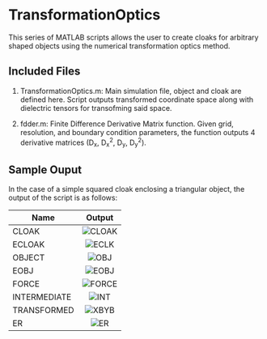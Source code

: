 # TransformationOptics

This series of MATLAB scripts allows the user to create cloaks for arbitrary shaped objects using the numerical transformation optics method.

## Included Files
1. TransformationOptics.m: Main simulation file, object and cloak are defined here. Script outputs transformed coordinate space along with dielectric tensors for transofming said space.

2. fdder.m: Finite Difference Derivative Matrix function. Given grid, resolution, and boundary condition parameters, the function outputs 4 derivative matrices (D<sub>x</sub>, D<sub>x</sub><sup>2</sup>, D<sub>y</sub>, D<sub>y</sub><sup>2</sup>).

## Sample Ouput
In the case of a simple squared cloak enclosing a triangular object, the output of the script is as follows:

Name        | Output                                                                                                  |
------------|:-------------------------------------------------------------------------------------------------------:|
CLOAK       | ![CLOAK](https://github.com/martinezManuelF/TransformationOptics/blob/master/Graphics/CLOAK.png)        |
ECLOAK      | ![ECLK](https://github.com/martinezManuelF/TransformationOptics/blob/master/Graphics/CLOAK2ECLK.png)    |
OBJECT      | ![OBJ](https://github.com/martinezManuelF/TransformationOptics/blob/master/Graphics/OBJECT.png)         |
EOBJ        | ![EOBJ](https://github.com/martinezManuelF/TransformationOptics/blob/master/Graphics/OBJECT2EOBJ.png)   |
FORCE       | ![FORCE](https://github.com/martinezManuelF/TransformationOptics/blob/master/Graphics/FMAP.png)         |
INTERMEDIATE| ![INT](https://github.com/martinezManuelF/TransformationOptics/blob/master/Graphics/XAYAXFYF.png)       |
TRANSFORMED | ![XBYB](https://github.com/martinezManuelF/TransformationOptics/blob/master/Graphics/XBYB.png)          |
ER          | ![ER](https://github.com/martinezManuelF/TransformationOptics/blob/master/Graphics/ER.png)              |
